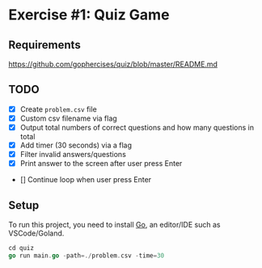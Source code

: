 # Exercise #1: Quiz Game

## Requirements

https://github.com/gophercises/quiz/blob/master/README.md

## TODO

- [x] Create `problem.csv` file
- [x] Custom csv filename via flag
- [x] Output total numbers of correct questions and how many questions in total
- [x] Add timer (30 seconds) via a flag
- [x] Filter invalid answers/questions
- [x] Print answer to the screen after user press Enter
- [] Continue loop when user press Enter

## Setup

To run this project, you need to install [Go](https://go.dev/doc/install), an editor/IDE such as VSCode/Goland.

```go
cd quiz
go run main.go -path=./problem.csv -time=30
```
